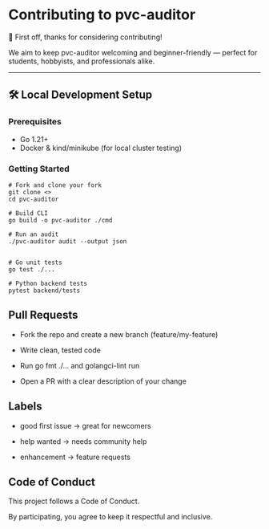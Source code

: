 # Contributing to pvc-auditor

🎉 First off, thanks for considering contributing!  

We aim to keep pvc-auditor welcoming and beginner-friendly — perfect for students, hobbyists, and professionals alike.

---

## 🛠 Local Development Setup

### Prerequisites
- Go 1.21+
- Docker & kind/minikube (for local cluster testing)

### Getting Started

```
# Fork and clone your fork
git clone <>
cd pvc-auditor

# Build CLI
go build -o pvc-auditor ./cmd

# Run an audit
./pvc-auditor audit --output json


# Go unit tests
go test ./...

# Python backend tests
pytest backend/tests

```


## Pull Requests

- Fork the repo and create a new branch (feature/my-feature)

- Write clean, tested code

- Run go fmt ./... and golangci-lint run

- Open a PR with a clear description of your change

##  Labels

- good first issue → great for newcomers

- help wanted → needs community help

- enhancement → feature requests

##  Code of Conduct

This project follows a Code of Conduct.

By participating, you agree to keep it respectful and inclusive.